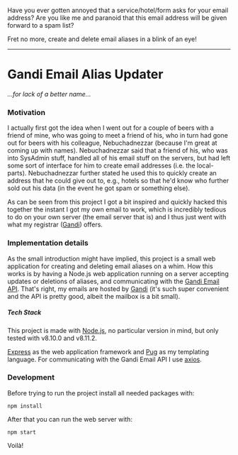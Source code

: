Have you ever gotten annoyed that a service/hotel/form asks for your email address?
Are you like me and paranoid that this email address will be given forward to a spam list?

Fret no more, create and delete email aliases in a blink of an eye!

---

# Gandi Email Alias Updater

*...for lack of a better name...*


### Motivation

I actually first got the idea when I went out for a couple of beers with a friend of mine, who was going to meet a friend of his, who in turn had gone out for beers with his colleague, Nebuchadnezzar (because I'm great at coming up with names).
Nebuchadnezzar said that a friend of his, who was into SysAdmin stuff, handled all of his email stuff on the servers, but had left some sort of interface for him to create email addresses (i.e. the local-parts).
Nebuchadnezzar further stated he used this to quickly create an address that he could give out to, e.g., hotels so that he'd know who further sold out his data (in the event he got spam or something else).

As can be seen from this project I got a bit inspired and quickly hacked this together the instant I got my own email to work, which is incredibly tedious to do on your own server (the email server that is) and I thus just went with what my registrar ([Gandi](https://gandi.net/)) offers.


### Implementation details

As the small introduction might have implied, this project is a small web application for creating and deleting email aliases on a whim.
How this works is by having a Node.js web application running on a server accepting updates or deletions of aliases, and communicating with the [Gandi Email API](https://api.gandi.net/docs/email/).
That's right, my emails are hosted by [Gandi](https://gandi.net/) (it's such super convenient and the API is pretty good, albeit the mailbox is a bit small).

##### Tech Stack

This project is made with [Node.js](https://nodejs.org/), no particular version in mind, but only tested with v8.10.0 and v8.11.2.

[Express](https://expressjs.com/) as the web application framework and [Pug](https://pugjs.org/) as my templating language.
For communicating with the Gandi Email API I use [axios](https://github.com/axios/axios).


### Development

Before trying to run the project install all needed packages with:
    
    npm install

After that you can run the web server with:

    npm start

Voilà!

